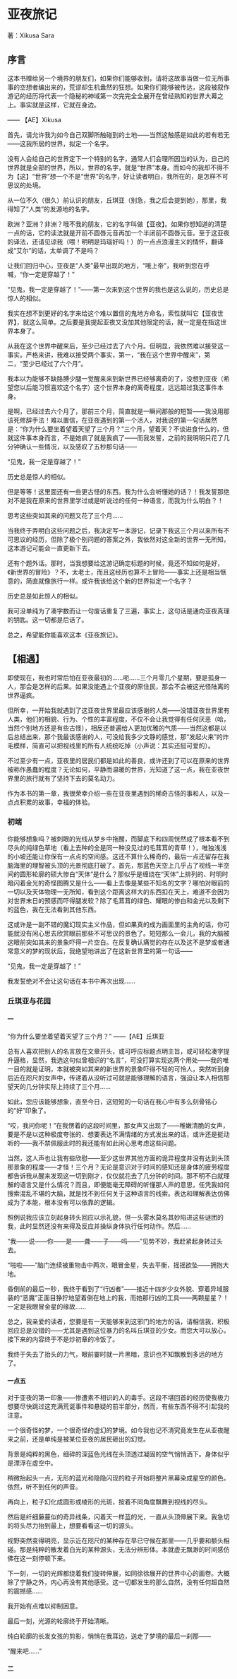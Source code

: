 # 亚夜旅记

著：Xikusa Sara

## 序言

这本书赠给另一个境界的朋友们，如果你们能够收到，请将这故事当做一位无所事事的空想者编出来的，荒谬却生机盎然的狂想。如果你们能够被传达，这段被叙作游记的经历将代表一个隐秘的神域第一次完完全全展开在曾经熟知的世界大幕之上。事实就是这样，它就在身边。

—— 【AE】Xikusa

首先，请允许我为如今自己双脚所触碰到的土地——当然这触感是如此的若有若无——这我所居的世界，拟定一个名字。

没有人会给自己的世界定下一个特别的名字，通常人们会理所因当的认为，自己的世界就是全部的世界，所以，世界的名字，就是“世界”本身。而如今的我却不得不为【这】“世界”想一个不是“世界”的名字，好让读者明白，我所在的，是怎样不可思议的处境。

从一位不久（很久）前认识的朋友，丘琪亚（别急，我之后会提到她），那里，我得知了“人类”的发源地的名字。

欧洲？亚洲？非洲？哦不我的朋友，它的名字叫做【亚夜】。如果你想知道的清楚一点的话，它的读法就是开前不圆唇元音再加一个半闭前不圆唇元音。至于这亚夜的译法，还请见谅我（喂！明明是玛瑙好吗！）的一点点浪漫主义的情怀，翻译成“艾尔”的话，太单调了不是吗？

让我们回归中心，亚夜是“人类”最早出现的地方，“哦上帝”，我听到您在呼喊，“你一定是穿越了！”

“见鬼，我一定是穿越了！”——第一次来到这个世界的我也是这么说的，历史总是惊人的相似。

我实在想不到更好的名字来给这个难以置信的鬼地方命名，索性就叫它【亚夜世界】，就这么简单。之后要是我提起亚夜又没加其他限定的话，就一定是在指这世界本身了。

从我在这个世界中醒来后，至少已经过去了六个月。但明显，我依然难以接受这一事实。严格来讲，我难以接受两个事实，第一，“我在这个世界中醒来”，第二，“至少已经过了六个月”。

我本以为能够不缺胳膊少腿一觉醒来来到新世界已经够离奇的了，没想到亚夜（希望您以后能习惯喜欢这个名字）这个世界本身的离奇程度，远远超过我这事件本身。

是啊，已经过去六个月了，那前三个月，简直就是一瞬间那般的短暂——我没用那该死修辞手法！难以置信，在亚夜遇到的第一个活人，对我说的第一句话居然是：“你为什么要坐着望着天望了三个月？”三个月，望着天？不谈进食什么的，但就这件事本身而言，不是她疯了就是我疯了——而我发誓，之前的我明明只花了几分钟确认一些情况，以及感叹了五秒那句话——

“见鬼，我一定是穿越了！”

历史总是惊人的相似。

但是等等！这里面还有一些更古怪的东西。我为什么会听懂她的话？！我发誓那绝对不是我在原来的世界里学过或是听说过的任何一种语言，而我为什么明白？！

思考这些突如其来的问题又花了三个月……

当我终于弄明白这些问题之后，我决定写一本游记，记录下我这三个月以来所有不可思议的经历，但除了极个别问题的答案之外，我依然对这全新的世界一无所知，这本游记可能会一直更新下去。

还有个题外话。那时，当我想要给这游记确定标题的时候，竟还不知如何是好，《新世界的冒险》？不，太老土，而且这经历也算不上冒险——事实上还是相当惬意的，简直就像旅行一样。或许我该给这个新的世界拟定一个名字？

历史总是如此惊人的相似。

我可没单纯为了凑字数而让一句废话重复了三遍，事实上，这句话是通向亚夜真理的钥匙。这一切都是后话了。

总之，希望能你能喜欢这本《亚夜旅记》。

## 【相遇】

即使现在，我也时常后怕在亚夜最初的……呃……三个月零几个星期，要是孤身一人，那会是怎样的后果。如果没能遇上个亚夜的原住民，那会不会被这光怪陆离的世界逼疯。

但所幸，一开始我就遇到了这亚夜世界里最应该感谢的人类——没错亚夜世界里有人类，他们的相貌、行为、个性的丰富程度，不仅不会让我觉得有任何厌恶（哈，当然个别地方还是有些古怪），相反还普遍给人更加优雅的气质——当然这都是以后总结出来，那个我最该感谢的人，可没给我多少文静的感觉，那“发起火来”的炸毛模样，简直可以把视线里的所有人统统吃掉（小声说：其实还挺可爱的）。

不过至少有一点，亚夜里的居民们都是如此的善良，或许还到了可以在原来的世界被称作愚蠢的程度？无论如何，平静而温暖的世界，光知道了这一点，我在亚夜世界里的旅行就有了坚持下去的莫名动力。

作为本书的第一章，我很荣幸介绍一些在亚夜里遇到的稀奇古怪的事和人，以及一点点积累的故事，幸福的体验。

### 初端

你能够想象吗？被刺眼的光线从梦乡中拖醒，而脚底下和四周恍然成了根本看不到尽头的纯绿色草地（看上去种的全是同一种没见过的毛茸茸的青草！），唯独浅浅的小坡还能让你保有一点点的空间感。这还不算什么稀奇的，最后一点还留存在我脑海里的理智被头顶的光景彻底打破了。首先，那蓝色天空上几乎占了视线一半空间的圆形轮廓的硕大惨白“天体”是什么？那似乎是缠绕在“天体”上排列的、时明时暗闪着金光的奇怪图腾又是什么——看上去像是某些不知名的文字？哪怕对眼前的一切以及天体物理一无所知，看到这个距离这样大的东西扣在天上，难道不会因为对世界末日的预感而吓得腿发软？除了毛茸茸的绿色、耀眼的惨白和金光以及剩下的蓝色，我在无法看到其他东西。

这或许是一副不错的魔幻现实主义作品，但如果真的成为画面里的主角的话，你可能就没有闲心思去欣赏眼前那些不可思议的景色了。短短那么一会儿，我的大脑被这眼前突如其来的景象吓得一片空白。在反复确认痛觉的存在以及这不是梦或者通常意义的梦的现状后，我绝望地讲出了在这新世界里的第一句话——

“见鬼，我一定是穿越了！”

我发誓绝对不会让这句话在本书中再次出现……

### 丘琪亚与花园

#### 一

“你为什么要坐着望着天望了三个月？”
——【AE】丘琪亚

总有人喜欢把别人的名言放在文章开头，或可呼应标题点明主旨，或可轻松凑字提升逼格，显然，我选这句似曾相识的“名言”，可没打算实现这两个用处——我的唯一目的就是证明，本就被突如其来的新世界的景象吓得不轻的可怜人，突然听到身后近在咫尺的女声中，传递着从没听过可就是能够理解的语言，强迫让本人相信那望天的几分钟实际上持续了三个月……

如此，您应该能够想象，直至今日，这短短的一句话在我心中有多么刻骨铭心的“好”印象了。

“哎，我问你呢！”在我愣着的这段时间里，那女声又出现了——稚嫩清脆的女声，要是不是以这种极度夸张的、想要表达不满情绪的方式发出来的话，或许还是挺动听的——我不禁佩服此时的我还能有如此闲心思考虑这些问题。

当然，这人声也让我有些欣慰——至少这世界其他方面的诡异程度并没有达到头顶那景象的程度——才怪！三个月？无论是意识对于时间的感知还是身体的疲劳程度都告诉我从醒来发现这一切到刚才，仅仅就花去了几分钟的时间。那不明不白就理解的语言又是什么情况？而且，即便能毫无障碍的听懂那人声的意思，任凭我如何搜索混乱不堪的大脑，就是找不到任何关于这种语言的线索。表达和理解表达仿佛成为了本能，根本没有可以依靠的逻辑。

照例说我应该立刻起身转头回应以示礼貌，但一头雾水莫名其妙陷进这些谜团的我，此时显然还没有来得及反应并操纵身体执行任何动作。然后……

“我——说——你——是——聋——子——吗——”见势不妙，我赶紧起身转过头去。

“啪啦——”脑门连续被重物击中两次，眼冒金星，失去平衡，摇摇欲坠——拥抱大地。

昏倒前的最后一秒，我终于看到了“行凶者”——接近十四岁少女外貌、穿着异域服装的“恶魔”正面目狰狞地望着倒在地上的我，而她那行凶的工具——两颗星星？！一定是我眼冒金星的缘故……

总之，我亲爱的读者，您要是有一天能够来到这邪门的地方的话，请相信我，积极回应总是没错的——尤其是遇到这位暴力的名叫丘琪亚的少女。而您大可以放心，接下来的内容终于不是炒初章的冷饭了。

我终于失去了抬头的力气，眼前霎时就一片黑暗，意识也不知飘散到多远的地方了。

#### 一点五

对于亚夜的第一印象——惨遭素不相识的人的毒手。这段不堪回首的经历使我极力想要尽快跳过这充满荒诞事件和悬疑的前半部分，然而，有些东西不得不引起我的注意。

一个很奇怪的梦，一个很奇怪的虚幻的梦境。如今我也记不清究竟发生在从亚夜醒来之前，还是单纯是被某位亚夜的居民砸出的幻觉。

背景是纯粹的黑色，细碎的深蓝色光线在头顶透过凝固的空气悄悄洒下。身体似乎是漂浮在虚空中。

稍微抬起头一点，无形的蓝光和隐隐闪现的粒子开始将整片黑幕染成星空的颜色。依然，听不到任何的声音。

再向上，粒子幻化成圆形或棱形的光斑，按着不同角度飘舞到视线的尽头。

然后是纤细藤蔓似的奇异线条，闪着天一样蓝的光，一直从头顶伸展下来。我急切的将头尽力抬到最上，想要看看这一切的源头。

视野突然变得明亮，显示近在咫尺的某种存在早已守候在那里——几乎要和额头相碰。那是纯粹的散发着白光的某种源头，无法分辨形体。本就虚无飘渺的时间感仿佛在这一刻停顿下来。

下一刻，一切的光辉都绕着我们旋转伸展，如同徐徐展开的世界中心的画卷。大概除了宁静之外，内心再没有其他感受。这一切都发生的那么自然，没有任何超自然的震撼感……

我开始有点难以抑制困意。

最后一刻，光源的轮廓终于开始清晰。

纯白轮廓的长发女孩的剪影，悄悄在我耳边，送走了梦境的最后一刹那——

“醒来吧……”

#### 二